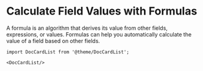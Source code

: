 # Calculate Field Values with Formulas

A formula is an algorithm that derives its value from other fields, expressions, or values. Formulas can help you automatically calculate the value of a field based on other fields.


```mdx-code-block
import DocCardList from '@theme/DocCardList';

<DocCardList/>
```

<!-- 

---
title: 通过公式计算字段值
shortTitle: 公式
description: 公式引擎可以帮助非程序员快速实现一些简单的业务逻辑，类似Excel公式，它是从其他字段、表达式或值派生其值的一种算法，可以帮助您根据其他字段自动计算一个字段的值。
---

## 什么是公式？

### 公式实例

```js
Total_Pay = 
IF(Total_Hours__c <= 40, Total_Hours__c * Hourly_Rate__c, 
40 * Hourly_Rate__c + 
(Total_Hours__c - 40) * Overtime_Rate__c)
```

### 公式中的元素

公式可以包含对字段值、运算符、函数、文字表示值或其他公式的引用。使用任意或所有这些元素构建公式。

### 文字表示值

您输入的未经计算或更改的文本字符串或数字。

例如，如果您有一个总是要乘以金额的 2% 的值，公式将会包含该金额的 2% 的文字表示值：

```javascript
ROUND((amount*0.02), 2)
```


此示例包含公式每个可能的部分：

* 一个称为 ROUND 的函数，用于返回一个数值舍入为指定小数位数的数值。
* 名为“金额”的字段引用。
* 一个运算符 \*，告诉公式生成器用文字表示值 0.02 乘以金额字段的值。
* 一个文字表示数值 0.02。对所有百分数使用小数值。要在您的公式中包括实际文本，应将其括在引号内。
* 此公式中的最后一个数字 2 是确定要返回的小数位数的 ROUND 函数所需的输入。

### 函数

函数即系统定义的公式，可能需要您的输入值，并返回一个或几个值。例如，TODAY() 不需要输入值，但会返回当前日期。TEXT(value) 函数需要您输入百分比、数字或货币并返回文本。

### 运算符

一个符号，指定要执行的计算类型或其执行顺序。例如，“+”号指定两个值应相加。左括号和右括号指定想要先计算的表达式。

### 字段引用

使用合并字段引用另一个自定义字段或标准字段的值。

合并字段的语法对于标准字段是 `field_name`，对于自定义字段是 `field_name__c`。相关对象上合并字段的语法是 `reference_to_field_name.field_name`，必要时可在您的公式中插入合并字段，并且理论上支持无限层次的扩展引用，比如三层引用写法为`reference_to1_field_name.reference_to2_field_name.field_name`。

支持引用当前登录用户相关字段，写法是以`$user`开头来表示当前登录用户的引用，并用点符号来连接后续要扩展引用的属性，比如`$user.name`表示引用当前用户的名称，`$user.organization.name`表示引用当前用户所属组织的名称。

要引用关联字段指向的记录id只要用点符号来连接`_id`即可，比如`reference_to_field_name._id`，`$user._id`。

除了可以用 `$user` 开头的表达式来引用当前登录用户信息，还可以用 `$userSession` 开头的表达式来引用当前登录用户的 UserSession，详情请参阅 [如何创建公式字段 - $userSession](#$userSession)。

### 跨对象引用

公式在服务端执行，因此可以在公式中引用当前记录相关表中的数据。

例如以下语法可以引用付款记录对应的合同记录对应的客户名称。

```js
  payment.contract.account.name
```

### 在哪些地方可以使用公式?

Steedos的许多地方都可以使用公式。开始使用公式之前，请了解其用法的差别。

* **批准过程：** 定义记录必须满足才能进入批准过程的条件。
* **批准步骤：** 定义记录必须满足才能进入批准步骤的条件。
* **字段默认值：** 在用户创建记录时向自定义字段应用一个值。使用公式可以定义默认值。用户可以更改默认值。默认值可以由使用您指定的值、合并字段或表达式的公式确定。
* **公式字段：** 使用您指定的值、合并字段或表达式。自动计算自定义字段的值。用户不能更改公式字段的值。
* **验证规则：** 防止用户在标准/自定义字段中输入无效值。验证规则可以基于公式，并在用户输入无效值时，向用户显示出错消息。
* **字段更新：** 自动将字段值更改为您指定的值。公式中可以包括其他值、合并字段或表达式。可以将字段更新设置为因工作流规则或批准过程而发生。
* **工作流规则：** 定义记录触发工作流规则时必须满足的条件。

| 用法 | 何时执行？ | 只读？ | 可以指定空处理？ |
|----|----|----|----|
| **批准过程** | 记录提交待批准 | 不适用 | 否 |
| **批准步骤** | 记录提交待批准 | 不适用 | 否 |
| **字段默认值** | 创建记录时 | 否 | 否 |
| **公式字段** | 记录被保存后 | 是 | 是 |
| **验证规则** | 记录被保存前 | 不适用 | 否 |
| **字段更新** | 工作流或批准过程中 | 不适用 | 否 |
| **工作流规则** | 保存记录时 | 不适用 | 否 |

### 公式返回的数据类型

公式的数据类型决定预期从公式返回的数据的类型。

* **文本：** 返回字符串。除公式输出外，若还要显示文本，请将该文本放入引号中。对文本、多行文本、网址、邮件地址和自动编号等字段使用文本数据类型。
* **布尔：** 返回 true（真） 或false（假）。该字段在记录详细信息页面和报表中显示为复选框。使用 true 作为选中值，使用 false 作为未选中值。
* **金额：**  只能输入数值内容，默认2位小数，也可以指定小数位数。
* **日期：** 返回代表日历中某一天的日期。当前日期可通过在公式中调用内部函数 TODAY() 获得。
* **日期时间：** 返回表示时间中某一时刻的数据。日期时间字段包括日期，还包括由小时、分钟和秒组成的一天中的时刻。您可以使用 NOW() 函数在公式中插入当前日期和时间。
* **数字：** 返回正负整数或小数（最多 18 位）。Steedos对公式字段使用四舍五入平分规则。例如，12.345 变为 12.35 和 -12.345 变为 -12.35。
* **百分比：** 返回后跟百分号的百分比格式数字（最多 18 位）。百分比数据存储为小数，值为除以 100 后得到的小数，即 90% 等于 0.90。
* **时间（暂不支持）：** 返回表示时间中某一时刻的数据，没有日期。时间字段包含小时、分钟、秒和毫秒的时间。您可以使用 TIMENOW() 函数在公式中插入当前日期。


## 如何创建公式字段

 ![](https://console.steedos.cn/api/files/images/tHr5Fzev7ykx3sAbq)

* 按照与创建自定义字段相同的方式开始构建一个公式字段，字段类型选择公式。
* 选择公式的数据类型。根据计算的输出值为您的公式选择适当的数据类型。
* 选择数值、金额或百分比数据类型的小数位数，数字长度最长为18位数。
* 如果您的公式引用任何数字、金额或百分比字段，则应选择一个选项以处理空白字段。
* 可以在公式中引用当前对象上的“相关表”或“主表/子表”字段来实现跨对象公式。
* 可以在公式中输入_id来引用当前记录的id值。
* 可以在公式中输入$user变量来引用当前登录用户的相关信息。
* 也可在描述框中输入公式字段描述，单击保存完成操作。


### 重算公式值

对于已经存在的历史记录数据，很多情况下公式字段值不会重新计算，此时您应该选择公式字段后台详细配置页面上的“重算公式值”按钮来手动重新计算该值。这些情况包括但是不限于以下情况：

* 更改公式字段定义（如小数位数，公式内容，数据类型、空白字段处理等）。
* 更改在公式内容中引用字段的相关属性，比如更改其字段类型、小数位数，更改其公式字段的数据类型、公式表达式或其他属性等。

> 在正式环境中请谨慎修改对象的某些字段属性，比如字段类型，字段公式表达式，下拉选择框可选项列表等，因为对于已经存在的历史记录数据可能不会重新触发字段值重算，对于公式字段值，只能通过手动操作这里的“重算公式值”按钮来修正历史数据。


### 使用日期和日期时间公式字段的提示

* 日期和日期时间字段不能交替使用。名称本身不能表示某个字段是日期还是日期时间。例如，创建日期和上次修改日期是日期时间字段，而上次活动日期是日期字段。使用 DATEVALUE 函数可将日期时间字段转换为日期字段。
* 将加和减运算符与日期或日期时间字段结合使用来计算持续时间。例如，从一个日期中减去另一个日期来计算两者之间相差的天数。同样，您可以从一个日期时间中减去另一个日期时间，获得以数字表示的两者之间相差的天数。
* 将加和减运算符与数字结合使用，返回其他日期或日期时间。例如，`CreatedDate + 5` 计算记录的创建日期之后五天的日期和时间。注意，表达式返回的数据类型与给定的数据类型相同；日期字段加上或减去某个数字会返回日期，日期时间字段加上或减去某个数字会返回日期时间。
* 在使用小数计算日期时，公式会忽略小数点后的所有数字。例如：
* 公式TEXT(TODAY())将返回当天的日期字符串，比如2020-09-30, TODAY是按utc时间取日期，这点跟TODAY()一样。
  * 公式TODAY() + 1将返回当天日期+1天的日期值，即可以直接用+号运行运算。
  * 公式TODAY() + 0.7将返回当天的日期值，而不是+1天的日期值，因为日期计算时小数部分会被忽略只取整数部分，公式TODAY() + 1.2将返回当天日期+1天的日期值。
  * 公式TODAY() + 1.5 + 0.5或TODAY() + 0.5 + 1.5将返回当天日期+1天，而不是+2天的日期值，因为日期计算时所有的小数都部分都会被忽略不会累加，正确的写法是用括号让数值先计算：TODAY() + (1.5 + 0.5)。
  * 公式NOW() + 1.1将返回当前时间增加1.1天后的时间值，即增加1天2小时24分（1天的0.1）。就是说时间类型是支持小数点计算的，单位是天。
  * 公式T1 - T2，如果以上两个日期时间字段值之差是 5.52，将意味着两个值分隔 5 天、12 小时（1 天的 0.5）和 28 分钟（1 天的 0.02）。
    要先计算两个小数的值，应该用括号将它们组合在一起。例如：
  * TODAY() + 0.5 + 0.5 与 TODAY() + 0 + 0 相同，即今天的日期。
  * TODAY() + (0.5+0.5) 与 TODAY() + 1 相同，即明天的日期。
    关于时区，请参考在公式中使用日期、日期时间和时间值

### 使用数字公式字段的提示

* 在公式中使用百分比字段时，使用百分比的小数形式。例如，`IF(Probability =1...)` 表示 100% 可能性，`IF(Probability =0.9...)`表示 90% 可能性。
* 在公式中将自动编号字段作为文本字段引用。
* 您的公式的输出值必须小于 18 位数。
* 公式中可以包含数字、百分比和货币的混合：`AnnualRevenue / NumberOfEmployees`。
* 公式运算时把公式引用的其他字段作为变量传入以及Steedos界面显示公式字段时，都会识别字段上设置的小数位数，并使用四舍五入平分规则处理公式字段值。例如，12.345 变为 12.35 和 −12.345 变为 -12.35。但是公式字段本身的输出值不受这里设置的小数位数影响，所以公式中应该使用。
* ROUND函数来处理计算结果的小数位数。
* 要视任意空白字段为零值，请选择将空白字段视为零。要将这些字段留空，请选择将空白字段视为空白，在Steedos低代码中该属性默认为“空白字段视为零”。


### 使用文本公式字段的提示

* 要在公式字段中插入文本，用引号将文本引起来。例如，要显示“CASE: 123”，使用本公式 `“CASE: “& CaseNumber__c.`
* 在引号或反斜线之前使用反斜线 ( \\ ) 字符，可在您的输出值中将其插入为文字值。例如，公式中的`“Trouble\ \Case \"Ticket\": ”` 会在详细信息页面显示 `Trouble\Case “Ticket”:`（暂不支持，即目前无法在公式中编写带引号或反斜线的字符串）

### 使用布尔公式字段的提示

部分函数是不支持输出boolean类型值的，已知不支持的函数有 BLANKVALUE, CASE, IF。

比如以下公式配置会报错：

```javascript
IF(location_type = 'Van', true, false)
```


应该使用`ocation_type = 'Van'`来简化该公式。

同样的，以下公式配置也会报错：

```javascript
CASE(Days_Open__c, 1,  true,false)
```


应该使用`Days_Open__c = 1`来简化该公式。


### 使用选项列表公式字段的提示

在公式中使用select字段类型时，有单选和多选两种，分别对应到公式中的单选选项列表`picklist`和多选选项列表`multipicklist`这两种数据类型，只有少量公式函数支持这两种数据类型。

#### 支持单选选项列表的函数

* ISPICKVAL: 将选项列表的值与单个值进行比较。
* CASE：将选项列表的值与多个值进行比较。
* TEXT：返回选项列表值的 API 名称，以便您可在支持文本值的函数（例如 CONTAINS）中使用对值的引用（即使显示值已更改）。
* ISBLANK：判断字段值是否为空。

#### 支持多选选项列表的函数

* INCLUDES：决定多选选项列表字段中选择的任何值是否等于您所指定的文本文字。
* ISBLANK：判断字段值是否为空。

### 跨对象公式

我们有时需要在当前对象上通过公式字段来引用其他关联对象上的字段值，这种跨越两个及以上的对象的公式我们称为跨对象公式。

可以在当前对象上配置“相关表”或“主表/子表”类型的字段来引用其他对象，跨对象公式就是通过在公式中引用当前对象上这两种字段型，然后进一步引用其关联对象上的字段来实现跨对象公式。

跨对象公式一般形如`fieldNameA.fieldNameB`，其中`fieldNameA`是当前对象上的“相关表”或“主表/子表”字段名称，`fieldNameB`是`fieldNameA`字段关联到的对象上的某个字段名称，比如联系人对象上有一个名为“所属客户”`（account）`的“主表/子表”字段，引用了对象“业务伙伴”`(accounts)`，我们可以在联系人对象定义一个公式字段来输出联系人所属客户的网址，该公式字段的公式表达式应该配置为`account.website`。

可以在跨对象公式中用点符号连接各级对象上的外键字段以形成引用链，理论上支持无限层次的引用，但是出于性能考虑请避免引用层级过多，比如上面提到的联系人对象上可以配置公式`account.created_by.name`表示输出联系人所属客户的记录创建人的名称。

需要注意的是，跨对象公式最后一个引用链不可以是外键字段，即不可以是相关表”或“主表/子表”类型的字段，比如上面提到的联系人对象上的公式如果配置为`account.created_by`是表示输出联系人的创建人，但是这是不合法的，因为`created_by`是一个外键字段，它指向了关联创建人整条记录，而不是只输出关联创建人的某个字段值，所以正确的写法是需要再向`created_by`这个外键字段进一步扩展引用其下一级对象的字段，比如上面提到的`account.created_by.name`就是一个合法的跨对象公式。

如果是想让公式输出外键字段值本身，可以在最后扩展引用下其关联对象的主键字段（即`_id`）即可，也就是把公式表达式写成`account.created_by._id`就可以输出联系人所属客户的创建人`_id`值。

### $user 

可以在公式中输入`$user` 变量来引用当前登录用户的相关信息，作为跨对象公式的一种，你也应该在其后用点符号来扩展引用链，`$user`指向的是`space_users`表而不是`users`表，所以只能从 space_users 表中外键字段开始扩展其引用链，比如`$user.organization.owner.name`，更多可扩展属性请参考 [space_users对象源码](https://github.com/steedos/steedos-platform/blob/master/packages/standard-objects/space_users.object.yml)。

### $userSession

在公式中输入`$userSession` 变量是引用当前登录用户信息的另一种方式，与 `$user` 变量不同，它是一个指向 userSession 的变量，而 `$user` 是一个指向`space_users`表的跨对象公式。

比如`$userSession.roles`可以获取当前用户所属权限集，`$userSession.is_space_admin`可以获取当前用户是否是工作区管理员。

### 关于公式级联触发的提示

* 在一个公式字段A被另一个公式字段B引用的情况下，当某种原因触发字段A更新重算后，会级联触发公式字段B也更新重算。
* 当多个公式字段之间存在多层级联引用的情况下，其中一个字段被触发更新重算的话，会逐层触发级联更新重算。
* 如果累计汇总字段汇总的是一个公式字段，那么当公式字段值变更时，会触发该汇总字段重新汇总更新值。
* 如果累计汇总字段被一个公式字段引用，那么当汇总字段被更新时，也会触发该公式字段更新重算。

```yaml
公式字段之间如果出现循环引用的话，Steedos是能智能识别并阻止相关字段配置生效的。
```

## 累计汇总计算

累计汇总字段会自动计算相关记录中的值。您可以创建累计汇总字段，使其值基于主表/子表关系中某个子表的字段值汇总，并在主记录中显示该汇总结果。子表记录必须通过主表/子表直接与主记录相关。例如，您要在客户的发票相关列表中显示所有相关发票自定义对象记录的发票总金额。您可在名为“发票总金额”的自定义金额字段中定义这一汇总信息。

可以使用累计汇总字段执行不同类型的汇总计算。比如可以计算与主记录相关的子记录的数量，也可以计算子记录中字段的总和、最小值或最大值。

 ![](https://console.steedos.cn/api/files/images/wFpwd8HRYZKQBugrQ)

### 创建累计汇总字段

在对象（位于主表/子表的主侧）上定义累计汇总字段。

如果关系已经不存在，请首先在子表侧创建一个主对象与子对象之间的主表/子表关系，用于表示正在汇总的记录的值与被汇总的记录之间的关系。

在您希望显示累计汇总字段值的对象上新建字段。 汇总字段汇总了相关对象上的记录中的值，因此该对象（您在上面创建了该字段）应位于主表/子表关系的主侧。

 ![](https://console.steedos.cn/api/files/images/ocCQZG5J7Ev68wRtj)

* **所属对象**：即主表/子表关系中的主对象。
* **显示名称**：希望该汇总字段显示的名称。
* **字段名**：该字段的唯一性api名称。
* **字段类型**：请选择“累计汇总”。
* **默认值**：因为字段值是计算得出的，所以默认值在此处无效。
* **字段分组**：希望该字段显示在哪个分组上。
* **精度**：数值字段的精度。
* **小数位数**：希望该汇总结果保留的小数位数。
* **要汇总的对象**：选择主表/子表关系中子表上的对象，该对象包含您要汇总的记录。
* **汇总类型：**
  * **COUNT**：汇总子表一共有多少条记录，返回记录总条数。
  * **SUM**：对在“要聚合的字段”选项中选择的字段的值进行累加汇总。仅数字、金额和百分比字段类型可用。
  * **AVG**：对在“要聚合的字段”选项中选择的字段的值进行总和平均值计算。仅数字、金额和百分比字段类型可用。
  * **MIN**：对在“要聚合的字段”选项中选择的字段的值进行大小比较并取出最小值。仅数字、金额、百分比、日期和日期时间字段可用。
  * **MAX**：对在“要聚合的字段”选项中选择的字段的值进行大小比较并取出最大值。仅数字、金额、百分比、日期和日期时间字段可用。
* **要聚合的字段**：请选择子表上的某个字段，这个字段就是要进行SUM/AVG/MIN/MAX进行聚合计算的字段。对于除COUNT外的其他汇总类型，此项必填，反之不需要填写该字段。
* **过滤条件**：如果要在汇总计算时，只包含特定的记录组，请在过滤条件中输入筛选条件，比如只汇总2021年1月1号早上8点前创建的记录。
* **其他**：勾选上需启用的功能开关等，单击保存结束操作。

#### 汇总时过滤条件

如果要在汇总计算时，只包含特定的记录组，可以在过滤条件中输入对应的筛选条件。

 ![](https://console.steedos.cn/api/files/images/ZyC33ihKCtojL3S8y)

* 这些过滤条件过滤的是子表记录而不是主表记录。
* 字段输入框中列出的是子表对象中可用于过滤的字段名称供选择。
* 运算符输入框中列出的是基于左侧选中字段的字段类型所支持的过滤条件运算符，比如字符类型的字段有“包含”运算符，而金额类型没有。
* 值是一个纯文本输入框，当左侧字段类型不同时，请按不同的输入规范输入文本字符：
  * **数值、金额、百分比**：请输入合法的数值，比如1.2,3000。
  * **布尔**：请输入`"true", "True", "TRUE", "1"`表示真，或输入`"false", "False", "FALSE", "0"`表示假。
  * **日期**：请输入类似`2020-02-12`格式的值，它表示的值是`2020-02-12T00:00:00.000Z`，即这里转换为按utc的0点时间值来过滤。
  * **日期时间**：请输入类似`2020-02-12 12:00`格式的值，它表示的值是`2020-02-12T04:00:00.000Z`，即这里会按当前时区转换为utc时区下的时间值来过滤。
  * **相关表**：请输入记录的_id值，比如`rbNxQ3mK6CFs8LWbr`要表示要引用记录的ID值。
  * **主表/子表**：同相关表。
  * **其他**：按文本值过滤。
* 可以输入多个过滤条件，最终会按AND逻辑连接输出这些条件，不支持按OR或更复杂的逻辑过滤。

#### 批量重算汇总值

对于已经存在的历史记录数据，很多情况下累计汇总字段值不会重新计算，此时您应该选择累计汇总字段后台详细配置页面上的“批量重算汇总值”按钮来手动重新计算该值。这些情况包括但是不限于以下情况：

* 更改累计汇总定义（如对象、要聚合的字段、汇总类型、过滤条件等）。
* 更改在累计汇总字段“要聚合的字段”中引用字段的相关属性，比如更改其字段类型，更改其公式字段的表达式等。

> 在正式环境中请谨慎修改对象的某些字段属性，比如字段类型，字段公式表达式，下拉选择框可选项列表等，因为对于已经存在的历史记录数据可能不会重新触发字段值重算，对于累计汇总字段值，只能通过手动操作这里的“批量重算汇总值”按钮来修正历史数据。

#### 实施提示

* 可在所有具有主表/子表关系的主侧对象上创建累计汇总字段，无论两侧对象是标准对象还是自定义对象。
* 当某个对象上无法创建累计汇总字段时，请先在该对象的子表上创建主表/子表关系。
* 累计汇总字段中能够计算的字段类型取决于汇总类型及其要聚合的字段的字段类型。例如：
  * 当选择 SUM 或 AVG 作为累计类型时，数字、金额和百分比字段均可用。
  * 当选择 MIN 或 MAX 作为累计类型时，数字、金额、百分比、日期和日期时间字段均可用。
  * 当选择COUNT作为累计类型时，将直接汇总子表记录条数总合而与子表的字段无关，不需要选择“要聚合的字段”。
* 有时，您无法更改您在累计汇总字段中引用字段的字段类型，这是因为累计汇总字段中能够计算的字段类型依赖于要聚合的字段的字段类型，Steedos暂时未处理此类逻辑校验，请谨慎随意变更正式环境中的字段类型。
* 在对象上创建了累计汇总字段后，不能将该汇总字段依赖的子表对象中的主表/子表类型字段的字段类型变更为相关表或其他字段类型，Steedos暂时未处理此类逻辑校验，请谨慎随意变更正式环境中的字段类型。
* 累计汇总字段可以引用公式字段，即“要聚合的字段”可以选择公式字段类型的字段，当公式值变更后会触发累计汇总字段重新汇总计算并更新字段值。
* 公式字段中也可以引用累计汇总字段，当累计汇总字段值变更时会重新触发相关公式字段重算其字段值。
* 就目前来说，累计汇总字段中引用了包含派生即时值的跨对象字段引用或函数（如 NOW 或 TODAY的）公式字段时，Steedos按普通公式的方式处理，不加以区别对待，但是您不应该这么配置，这不只是实际需求中不应该有这种逻辑，更是因为这种配置会带来性能方面的极大损耗。
* 就目前来说，累计汇总字段值变更时，不会重新触发引用了该汇总字段的工作流规则、验证规则或其他自动规则中的公式计算。
* 在正式环境中请谨慎修改对象的某些字段属性，比如字段类型，字段公式表达式，因为对于已经存在的历史记录数据可能不会重新触发字段值重算。
* 计算累计汇总字段值可能需要 30 分钟或以下，取决于受影响的记录的数量和其他因素。
* 如果验证规则中引用了累计汇总字段，当汇总字段值在变更时也不会触发执行验证规则，比如主记录有一个验证规则，要求累计汇总字段值必须小于100。如果用户对相关子记录的更改将输入超过 100 的值，希望用户无法保存该子表记录，实际上子记录变更时主记录的验证规则是不会被触发的，要实现这个需求，通常的做法是把验证规则配置在子表而不是主表中，类似：`lookup_mater_object_field.summary_value + current_value >= 100。`

#### 最佳实践

* 如果不想让用户看见累计汇总字段计算值，可以将字段设置为隐藏字段。详细记录上用户不能看见的字段仍然会在累计汇总字段中被计算。
* 如果具有验证规则，请考虑它们将如何影响累计汇总字段。子表记录中的值发生变更时，主表记录的累计汇总字段的值也会发生变更。所以保存主表/子表记录时会显示一个验证错误。
* 请注意从子表字段引用主表累计汇总字段与从主表字段引用自身的累计汇总字段是有区别的。从子记录引用的累计汇总字段可能拥有过时值，因为子记录保存时父记录尚未更新。但是，从父级记录中引用累计汇总字段的话，虽然累计汇总字段将始终拥有最新的更新值，但是子记录变更时主记录的验证规则是不会被触发的。
* 创建累计汇总字段之前，请规划其实施。一旦创建，就不能更改所选详细对象，也不能删除累计汇总定义中引用的任何字段。
* 创建累计汇总字段之前，请规划其实施。特别是在生产环境中，一旦产生有价值的历史数据，再修改对象的某些字段属性，比如字段类型，字段公式表达式的话，就需要手动执行 `批量重算汇总值` 来修正历史数据，这将增加不确认性风险。
* 累计汇总字段中不允许自动派生字段，如当前日期或当前用户。禁止字段包含可动态派生值的函数（如 DATEVALUE、NOW 和 TODAY）的公式字段。累计汇总字段中也不允许包含相关对象合并字段的公式字段。
* 应该适当配置 字段索引 以提升数据查询速度，这样可以明显提高累计汇总功能的整体性能。

## 在公式中使用日期、日期时间和时间值

日期使用了两种数据类型：日期和日期时间。数据类型时间不包括日期值，例如工作时间。处理日期时使用的大部分值都是日期数据类型，存储年、月和日。CreatedDate 等一些字段是日期时间字段，意味着它们不仅存储日期值，而且还存储时间值（以 GMT 存储，但以用户的时区显示）。当在记录详细信息页面查看时，日期、日期时间和时间字段以用户的区域设置格式化。时间值的精度以毫秒为单位。日期时间值的精度以秒为单位。

您可在日期、日期时间和时间值上使用加和减等运算符，以计算未来日期或两个日期或时间之间的已过去的时间。例如，如果您将一个日期减去另一个日期，由此得出的值将是两个初始值之差（天）（数字数据类型）。两个日期时间值之间的同一操作将返回十进制值，表示天、小时和分钟数之差。两个时间值的相同操作会返回毫秒。

例如，如果两个日期时间值之差是 5.52，这意味着两个值分隔 5 天、12 小时（1 天的 0.5）和 28 分钟（1 天的 0.02）。您还可以添加数字值到日期和日期时间。例如，操作 `TODAY() + 3` 将返回今天日期后的三天。

在整个示例中，使用了变量日期和日期时间以代替实际日期和日期时间字段或值。

### today()、now() 和 timenow()

* TODAY() 函数以日期数据类别返回当前日、月和年。对于希望了解自上一天过去的天数、未来某些天数中的日期或仅仅希望显示当前日期的公式，本函数非常有用。
* NOW() 函数返回当前时刻的日期时间值。当关心当天的特定时间以及日期时，这将非常有用。
* TIMENOW() 函数会返回 GMT 的值，并表示不带日期的当前时间。如果您需要当前小时、分钟、秒或毫秒，使用此函数，而不是 NOW() 函数。此值对跟踪时间（例如轮班或经过时间）有用。

### date()函数

DATE() 函数返回日期值，给定年、月和日。数字 Y/M/D 值和 YEAR()、MONTH() 和 DAY() 函数是 DATE() 的有效参数。例如，`DATE( 2013, 6, 1 )` 返回2013 年 6 月 1 日。同样，`DATE( YEAR( TODAY() ), MONTH( TODAY() ) + 3, 1)` 返回当年今天起三个月的第一天的日期值，假定该日期有效（例如，月份在 1 和 12 之间）。

如果输入的 Y/M/D 值导致无效的日期，DATE() 函数并不会报错，而是会返回一个可能错误的值，比如非闰年的DATE(2021,2,29)将返回2021-03-01，DATE(2021,121,29)将返回2031-01-29，因此错误检查是使用日期值的重要部分。您可在示例日期格式中阅读有关处理无效日期的方法。

### 在日期时间和日期之间转换

日期和日期时间是不可交换的数据类型，因此在日期和日期时间值之间执行操作时，您需要转换这些值，使它们具有相同的类型。一些函数（如 `YEAR()`、`MONTH()` 和 `DAY()`）还仅适用于日期值，因此必须首先转换日期时间值。

使用 `DATEVALUE( datetime )` 函数返回日期时间的日期值。例如，要从日期时间获取年，使用 `YEAR( DATEVALUE( datetime ) )`。

您可以使用 `DATETIMEVALUE( TEXT(date) )` 函数将日期值按GMT时区转换为日期时间。时间将设置为格林威治标准时间 (GMT) ，然后显示时会按用户所有时区显示。对于北京时间，`DATETIMEVALUE( TEXT(TODAY()) )` 将返回当天的utc0点，Steedos界面上将显示为当天的上午8:00而不是当天的 00:00。

### 在日期时间和时间之间转换

TIMEVALUE() 函数返回的时间数据类型值的格式为 24 小时制的`“HH:MM:SS.MS”(hours:minutes:seconds.milliseconds)`数字 H/M/S/MS 值和 HOUR()、MINUTE()、SECOND() 和 MILLISECOND() 函数是 TIMEVALUE() 的有效参数。

使用 TIMEVALUE(text) 函数，把文本值、文本类型合并字段或表达式转换为时间类型。例如，使用 `TIMEVALUE(LPAD(TEXT(HOUR(ClosedDate)), 2, "0") & ":" & LPAD(TEXT(MINUTE(ClosedDate)), 2, "0") & ":" & LPAD(TEXT(SECOND(ClosedDate)), 2, "0") & "." & LPAD(TEXT(MILLISECOND(ClosedDate)), 3, "0"))` 从 ClosedDate 日期时间值中提取时间。

### 在日期和文本之间转换

如果希望将日期作为字符串一部分包含，在 TEXT() 函数中包含日期值以转换为文本。例如，如果希望将今天的日期转换为文本，使用： `"Today's date is " & TEXT( TODAY() )`

这将以格式“YYYY-MM-DD”而不是取决于区域设置的格式返回日期。先从日期中提取日、月、年，然后按所需格式重新组合，即可更改公式。例如： `"Today's date is " & TEXT( MONTH( date ) ) & "/" & TEXT( DAY( date ) ) & "/" & TEXT( YEAR( date ) )`

您还可以将文本转换为日期，以便将字符串值与您的其他日期字段和公式一起使用。您将希望文本的格式为“YYYY-MM-DD”。使用本公式以返回日期值： `DATEVALUE( "YYYY-MM-DD" )`

### 在日期时间和文本之间转换

您可使用 TEXT() 函数在字符串包含日期时间值，但需要小心时区。例如，考虑本公式： `"The current date and time is " & TEXT( NOW() )`

在本公式中，NOW() 偏移到 GMT。通常，NOW() 将在查看时转换成用户的时区，但由于被转换为文本，因此转换不会发生。因此，如果您在 8 月 1 日北京时间 (GMT-10) 下午6点 执行本公式，结果是“The current date and time is 2021-08-01 10:00:00Z”。

当将日期时间转换为文本时，将在最后包含“Z”以表示 GMT。

要将字符串转换为日期时间值，使用 DATETIMEVALUE() 将以“YYYY-MM-DD HH:MM:SS”的格式传输字符串。本方法将返回 GMT 的日期时间值。

### 在时间和文本之间转换

如果您想要将时间作为字符串的一部分包含，在 TEXT() 函数中封装时间值，以将其转换为文本。例如，如果您想要将当前时间返回为文本，使用： `"The time is " & TEXT( TIMENOW() )` 此函数会返回格式为“HH:MM:SS.MS”的时间。

您也可以将文本转换为时间数据类型，以便将字符串值与其他时间字段和公式一起使用。按 24 小时制将文本格式化为“HH:MM:SS.MS”。使用 TIMEVALUE() 函数： `TIMEVALUE("17:30:45.125")`

### 有关日期时间和时区的备注

日期和日期时间值以 GMT 存储。保存好记录后，字段值存储为 GMT时区下的值，然后在记录详细信息页面显示时以查看者的时区显示。不会因日期转换而造成问题，因为转换日期时间为日期会得到相同的日期值。

然而，当使用日期时间值时，转换始终以 GMT 而不是用户的时区完成。如果在两个日期时间字段之前比较不会有时区问题，因为这两个字段都在同一时区。然而，当计算中的一个值从文本或日期值转换为日期时间值时，结果将不同。

让我们假定北京用户在名为 Date_Time_c 的自定义日期时间字段输入 2020 年 8 月 2 日 9点的值。该值被存储为 2020-08-02 01:00:00Z，因为存在 GMT+8的时区差。在北京时间 8 月 2 日21:00，用户编辑记录时运行以下公式字段： `Date_Time_c - NOW()` 在计算中，NOW() 是 2020-08-02 13:00:00Z，然后从 2020-08-02 01:00:00Z 相减会返回 -0.5（-12 小时）的预期结果。

假定不使用 NOW()，公式将转换字符串“2020-08-02 21:00:00”为日期时间值： `Date_Time_c - DATETIMEVALUE( "2020-08-02 21:00:00")` 在这种情况下，DATETIMEVALUE( "2020-08-02 21:00:00")是 2020-08-02 21:00:00Z，最后运算结果会返回-0.8333333333333334（-20小时），与之前的-12小时不同。

假定当前时间还是北京时间2020年11月10日21点，即2020-11-10T13:00:00Z，把上面的NOW换为当天日期函数TODAY： `TODAY() - DATEVALUE("2020-11-10T19:00:00Z")` 运算结果为0，因为减号左右两侧都是北京时间11月10号，但是如果假定当前时间为北京时间2020年11月10日早上7点的话，因为北京时间时区差8小时，TODAY()将输出为2020-11-09号，两者相减将得到-1（-24小时）。

无法在公式中确定用户的时区。如果您的所有用户都在同一时区，则可以通过加或减用户的时区和 GMT 之间的时差以调整时区差别为您的已转换值。然而，由于时区会受夏令时的影响，同时每年的 DST 开始和结束日期都不同，因此很难在公式中管理。 -->

